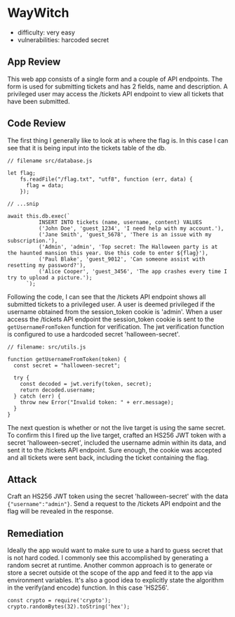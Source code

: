 # WayWitch
- difficulty: very easy
- vulnerabilities: harcoded secret

## App Review
This web app consists of a single form and a couple of API endpoints.  The form is used for submitting tickets and has 2 fields, name and description.  A privileged user may access the /tickets API endpoint to view all tickets that have been submitted.

## Code Review
The first thing I generally like to look at is where the flag is.  In this case I can see that it is being input into the tickets table of the db.

```
// filename src/database.js

let flag;
    fs.readFile("/flag.txt", "utf8", function (err, data) {
      flag = data;
    });

// ...snip

await this.db.exec(`
          INSERT INTO tickets (name, username, content) VALUES
          ('John Doe', 'guest_1234', 'I need help with my account.'),
          ('Jane Smith', 'guest_5678', 'There is an issue with my subscription.'),
          ('Admin', 'admin', 'Top secret: The Halloween party is at the haunted mansion this year. Use this code to enter ${flag}'),
          ('Paul Blake', 'guest_9012', 'Can someone assist with resetting my password?'),
          ('Alice Cooper', 'guest_3456', 'The app crashes every time I try to upload a picture.');
      `);
```

Following the code, I can see that the /tickets API endpoint shows all submitted tickets to a privileged user.  A user is deemed privileged if the username obtained from the session_token cookie is 'admin'.  When a user access the /tickets API endpoint the session_token cookie is sent to the ```getUsernameFromToken``` function for verification.  The jwt verification function is configured to use a hardcoded secret 'halloween-secret'.
```
// filename: src/utils.js

function getUsernameFromToken(token) {
  const secret = "halloween-secret";

  try {
    const decoded = jwt.verify(token, secret);
    return decoded.username;
  } catch (err) {
    throw new Error("Invalid token: " + err.message);
  }
}
```
The next question is whether or not the live target is using the same secret.  To confirm this I fired up the live target, crafted an HS256 JWT token with a secret 'halloween-secret', included the username admin within its data, and sent it to the /tickets API endpoint.  Sure enough, the cookie was accepted and all tickets were sent back, including the ticket containing the flag.

## Attack
Craft an HS256 JWT token using the secret 'halloween-secret' with the data ```{"username":"admin"}```.  Send a request to the /tickets API endpoint and the flag will be revealed in the response.

## Remediation
Ideally the app would want to make sure to use a hard to guess secret that is not hard coded.  I commonly see this accomplished by generating a random secret at runtime.  Another common approach is to generate or store a secret outside ot the scope of the app and feed it to the app via environment variables.  It's also a good idea to explicitly state the algorithm in the verify(and encode) function.  In this case 'HS256'.
```
const crypto = require('crypto');
crypto.randomBytes(32).toString('hex');
```